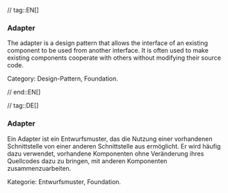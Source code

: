 // tag::EN[]
### Adapter

The adapter is a design pattern that allows the interface of an existing component to be used from another interface. It is often used to make existing components cooperate with others without modifying their source code.

Category: Design-Pattern, Foundation.


// end::EN[]

// tag::DE[]
### Adapter

Ein Adapter ist ein Entwurfsmuster, das die Nutzung einer vorhandenen
Schnittstelle von einer anderen Schnittstelle aus ermöglicht. Er wird
häufig dazu verwendet, vorhandene Komponenten ohne Veränderung ihres
Quellcodes dazu zu bringen, mit anderen Komponenten
zusammenzuarbeiten.

Kategorie: Entwurfsmuster, Foundation.

